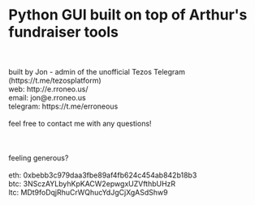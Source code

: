# Python GUI built on top of Arthur's fundraiser tools
<br>
<br>
built by Jon - admin of the unofficial Tezos Telegram (https://t.me/tezosplatform)<br>
web: http://e.rroneo.us/<br>
email: jon@e.rroneo.us<br>
telegram: https://t.me/erroneous<br>
<br>
feel free to contact me with any questions!<br>
<br>
<br>
<br>
feeling generous?<br>
<br>
eth: 0xbebb3c979daa3fbe89af4fb624c454ab842b18b3<br>
btc: 3NSczAYLbyhKpKACW2epwgxUZVfthbUHzR<br>
ltc: MDt9foDqjRhuCrWQhucYdJgCjXgASdShw9<br>